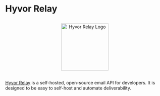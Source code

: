 # Hyvor Relay

<p align="center" style="margin: 30px auto;">
  <a href="https://relay.hvyor.com">
    <img src="https://hyvor.com/img/logo.png" alt="Hyvor Relay Logo" width="150"/>
  </a>
</p>

[Hyvor Relay](https://relay.hyvor.com) is a self-hosted, open-source email API for developers. It is designed to be easy to self-host and automate deliverability.
